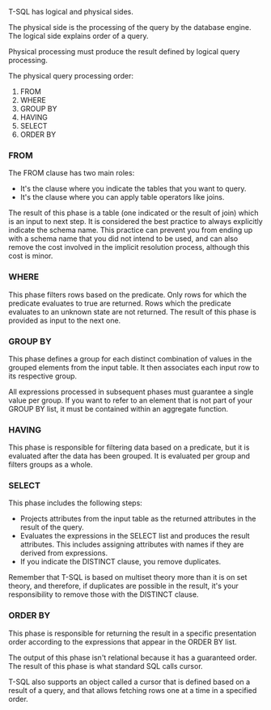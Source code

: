 T-SQL has logical and physical sides.

The physical side is the processing of the query by the database engine.
The logical side explains order of a query.

Physical processing must produce the result defined by logical query processing.

The physical query processing order:
1. FROM
2. WHERE
3. GROUP BY
4. HAVING
5. SELECT
6. ORDER BY

### FROM

The FROM clause has two main roles:
- It's the clause where you indicate the tables that you want to query.
- It's the clause where you can apply table operators like joins.

The result of this phase is a table (one indicated or the result of join) which is an input to next step.
It is considered the best practice to always explicitly indicate the schema name.
This practice can prevent you from ending up with a schema name that you did not intend to be used, and can also remove the cost involved in the implicit resolution process, although this cost is minor.

### WHERE

This phase filters rows based on the predicate.
Only rows for which the predicate evaluates to true are returned.
Rows which the predicate evaluates to an unknown state are not returned.
The result of this phase is provided as input to the next one.

### GROUP BY

This phase defines a group for each distinct combination of values in the grouped elements from the input table.
It then associates each input row to its respective group.

All expressions processed in subsequent phases must guarantee a single value per group.
If you want to refer to an element that is not part of your GROUP BY list, it must be contained within an aggregate function.

### HAVING

This phase is responsible for filtering data based on a predicate, but it is evaluated after the data has been grouped.
It is evaluated per group and filters groups as a whole.

### SELECT

This phase includes the following steps:
- Projects attributes from the input table as the returned attributes in the result of the query.
- Evaluates the expressions in the SELECT list and produces the result attributes. This includes assigning attributes with names if they are derived from expressions.
- If you indicate the DISTINCT clause, you remove duplicates.

Remember that T-SQL is based on multiset theory more than it is on set theory, and therefore, if duplicates are possible in the result, it's your responsibility to remove those with the DISTINCT clause.


### ORDER BY

This phase is responsible for returning the result in a specific presentation order according to the expressions that appear in the ORDER BY list.

The output of this phase isn't relational because it has a guaranteed order.
The result of this phase is what standard SQL calls cursor.

T-SQL also supports an object called a cursor that is defined based on a result of a query, and that allows fetching rows one at a time in a specified order.








